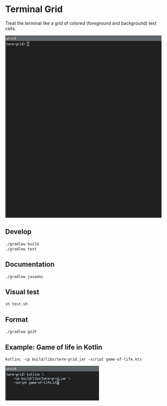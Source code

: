 Terminal Grid
=============


Treat the terminal like a grid of colored (foreground and background) text cells.

![Example](termgrid.gif)

Develop
-------

    ./gradlew build
    ./gradlew test


Documentation
-------------

    ./gradlew javadoc


Visual test
-----------

    sh test.sh


Format
------

    ./gradlew goJF


Example: Game of life in Kotlin
-------------------------------

    kotlinc -cp build/libs/term-grid.jar -script game-of-life.kts


![Example](game-of-life.gif)
